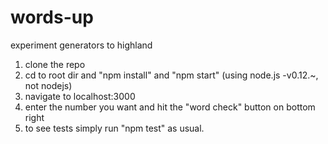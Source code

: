 # words-up
experiment generators to highland

1. clone the repo
2. cd to root dir and "npm install" and "npm start" (using node.js -v0.12.~,  not nodejs)
3. navigate to localhost:3000
4. enter the number you want and hit the "word check" button on bottom right
5. to see tests simply run "npm test" as usual.
